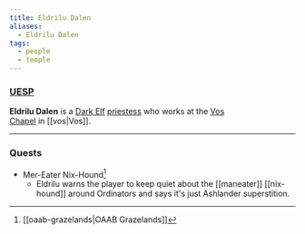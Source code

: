 ```yaml
---
title: Eldrilu Dalen
aliases:
  - Eldrilu Dalen
tags:
  - people
  - temple
---
```

### [UESP](https://en.uesp.net/wiki/Morrowind:Eldrilu_Dalen)
**Eldrilu Dalen** is a [Dark Elf](https://en.uesp.net/wiki/Morrowind:Dark_Elf "Morrowind:Dark Elf") [priestess](https://en.uesp.net/wiki/Morrowind:Priest_Service "Morrowind:Priest Service") who works at the [Vos Chapel](https://en.uesp.net/wiki/Morrowind:Vos_Chapel "Morrowind:Vos Chapel") in [[vos|Vos]].

***
### Quests
* Mer-Eater Nix-Hound[^1]
	* Eldrilu warns the player to keep quiet about the [[maneater]] [[nix-hound]] around Ordinators and says it's just Ashlander superstition.

[^1]: [[oaab-grazelands|OAAB Grazelands]]